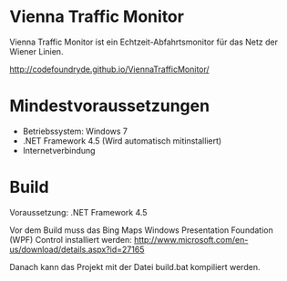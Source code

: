 Vienna Traffic Monitor
======================

Vienna Traffic Monitor ist ein Echtzeit-Abfahrtsmonitor für das Netz der Wiener Linien.

http://codefoundryde.github.io/ViennaTrafficMonitor/


Mindestvoraussetzungen
=====================

- Betriebssystem: Windows 7
- .NET Framework 4.5 (Wird automatisch mitinstalliert)
- Internetverbindung


Build
=====

Voraussetzung: .NET Framework 4.5

Vor dem Build muss das Bing Maps Windows Presentation Foundation (WPF) Control installiert werden: http://www.microsoft.com/en-us/download/details.aspx?id=27165

Danach kann das Projekt mit der Datei build.bat kompiliert werden.
